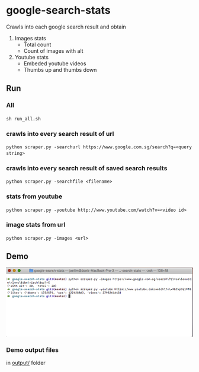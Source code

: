# google-search-stats

Crawls into each google search result and obtain
1. Images stats
	- Total count
	- Count of images with alt
2. Youtube stats
	- Embeded youtube videos
	- Thumbs up and thumbs down

## Run

### All
`sh run_all.sh`

### crawls into every search result of url
`python scraper.py -searchurl https://www.google.com.sg/search?q=<query string>`

### crawls into every search result of saved search results
`python scraper.py -searchfile <filename>`

### stats from youtube
`python scraper.py -youtube http://www.youtube.com/watch?v=<video id>`

### image stats from url
`python scraper.py -images <url>`

## Demo

![terminal](docs/demo.png)

### Demo output files
in [output/](output/) folder